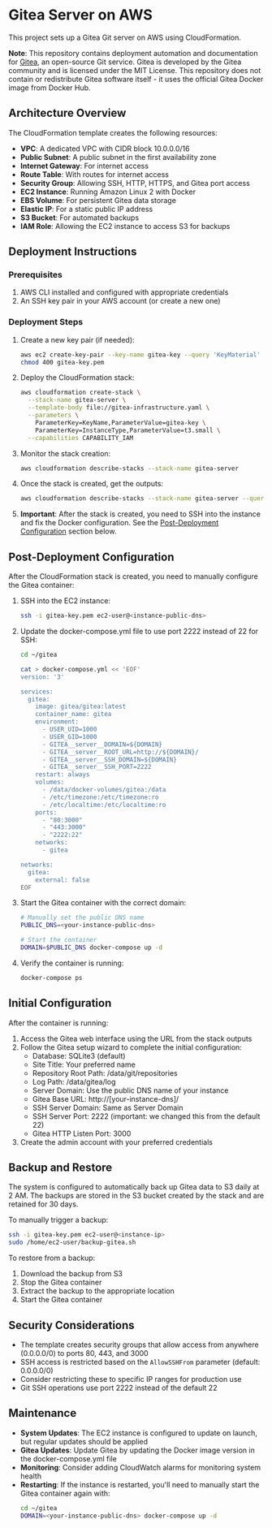 # Gitea Server on AWS

This project sets up a Gitea Git server on AWS using CloudFormation.

**Note**: This repository contains deployment automation and documentation for [Gitea](https://gitea.io/), an open-source Git service. Gitea is developed by the Gitea community and is licensed under the MIT License. This repository does not contain or redistribute Gitea software itself - it uses the official Gitea Docker image from Docker Hub.

## Architecture Overview

The CloudFormation template creates the following resources:

- **VPC**: A dedicated VPC with CIDR block 10.0.0.0/16
- **Public Subnet**: A public subnet in the first availability zone
- **Internet Gateway**: For internet access
- **Route Table**: With routes for internet access
- **Security Group**: Allowing SSH, HTTP, HTTPS, and Gitea port access
- **EC2 Instance**: Running Amazon Linux 2 with Docker
- **EBS Volume**: For persistent Gitea data storage
- **Elastic IP**: For a static public IP address
- **S3 Bucket**: For automated backups
- **IAM Role**: Allowing the EC2 instance to access S3 for backups

## Deployment Instructions

### Prerequisites

1. AWS CLI installed and configured with appropriate credentials
2. An SSH key pair in your AWS account (or create a new one)

### Deployment Steps

1. Create a new key pair (if needed):

   ```bash
   aws ec2 create-key-pair --key-name gitea-key --query 'KeyMaterial' --output text > gitea-key.pem
   chmod 400 gitea-key.pem
   ```

2. Deploy the CloudFormation stack:

   ```bash
   aws cloudformation create-stack \
     --stack-name gitea-server \
     --template-body file://gitea-infrastructure.yaml \
     --parameters \
       ParameterKey=KeyName,ParameterValue=gitea-key \
       ParameterKey=InstanceType,ParameterValue=t3.small \
     --capabilities CAPABILITY_IAM
   ```

3. Monitor the stack creation:

   ```bash
   aws cloudformation describe-stacks --stack-name gitea-server
   ```

4. Once the stack is created, get the outputs:

   ```bash
   aws cloudformation describe-stacks --stack-name gitea-server --query 'Stacks[0].Outputs'
   ```

5. **Important**: After the stack is created, you need to SSH into the instance and fix the Docker configuration. See the [Post-Deployment Configuration](#post-deployment-configuration) section below.

## Post-Deployment Configuration

After the CloudFormation stack is created, you need to manually configure the Gitea container:

1. SSH into the EC2 instance:
   ```bash
   ssh -i gitea-key.pem ec2-user@<instance-public-dns>
   ```

2. Update the docker-compose.yml file to use port 2222 instead of 22 for SSH:
   ```bash
   cd ~/gitea
   
   cat > docker-compose.yml << 'EOF'
   version: '3'
   
   services:
     gitea:
       image: gitea/gitea:latest
       container_name: gitea
       environment:
         - USER_UID=1000
         - USER_GID=1000
         - GITEA__server__DOMAIN=${DOMAIN}
         - GITEA__server__ROOT_URL=http://${DOMAIN}/
         - GITEA__server__SSH_DOMAIN=${DOMAIN}
         - GITEA__server__SSH_PORT=2222
       restart: always
       volumes:
         - /data/docker-volumes/gitea:/data
         - /etc/timezone:/etc/timezone:ro
         - /etc/localtime:/etc/localtime:ro
       ports:
         - "80:3000"
         - "443:3000" 
         - "2222:22"
       networks:
         - gitea
   
   networks:
     gitea:
       external: false
   EOF
   ```

3. Start the Gitea container with the correct domain:
   ```bash
   # Manually set the public DNS name
   PUBLIC_DNS=<your-instance-public-dns>
   
   # Start the container
   DOMAIN=$PUBLIC_DNS docker-compose up -d
   ```

4. Verify the container is running:
   ```bash
   docker-compose ps
   ```

## Initial Configuration

After the container is running:

1. Access the Gitea web interface using the URL from the stack outputs
2. Follow the Gitea setup wizard to complete the initial configuration:
   - Database: SQLite3 (default)
   - Site Title: Your preferred name
   - Repository Root Path: /data/git/repositories
   - Log Path: /data/gitea/log
   - Server Domain: Use the public DNS name of your instance
   - Gitea Base URL: http://[your-instance-dns]/
   - SSH Server Domain: Same as Server Domain
   - SSH Server Port: 2222 (important: we changed this from the default 22)
   - Gitea HTTP Listen Port: 3000
3. Create the admin account with your preferred credentials

## Backup and Restore

The system is configured to automatically back up Gitea data to S3 daily at 2 AM. The backups are stored in the S3 bucket created by the stack and are retained for 30 days.

To manually trigger a backup:

```bash
ssh -i gitea-key.pem ec2-user@<instance-ip>
sudo /home/ec2-user/backup-gitea.sh
```

To restore from a backup:

1. Download the backup from S3
2. Stop the Gitea container
3. Extract the backup to the appropriate location
4. Start the Gitea container

## Security Considerations

- The template creates security groups that allow access from anywhere (0.0.0.0/0) to ports 80, 443, and 3000
- SSH access is restricted based on the `AllowSSHFrom` parameter (default: 0.0.0.0/0)
- Consider restricting these to specific IP ranges for production use
- Git SSH operations use port 2222 instead of the default 22

## Maintenance

- **System Updates**: The EC2 instance is configured to update on launch, but regular updates should be applied
- **Gitea Updates**: Update Gitea by updating the Docker image version in the docker-compose.yml file
- **Monitoring**: Consider adding CloudWatch alarms for monitoring system health
- **Restarting**: If the instance is restarted, you'll need to manually start the Gitea container again with:
  ```bash
  cd ~/gitea
  DOMAIN=<your-instance-public-dns> docker-compose up -d
  ```